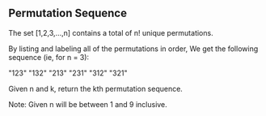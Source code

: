 Permutation Sequence 
---

The set [1,2,3,&#8230;,n] contains a total of n! unique permutations.

By listing and labeling all of the permutations in order,
We get the following sequence (ie, for n = 3):

"123"
"132"
"213"
"231"
"312"
"321"



Given n and k, return the kth permutation sequence.

Note: Given n will be between 1 and 9 inclusive.

